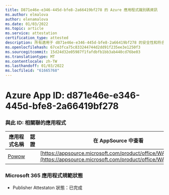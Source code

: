 ```yaml
---
title: D871e46e-e346-445d-bfe8-2a66419bf278 的 Azure 應用程式識別碼資訊
ms.author: elmalova
author: elenamalova
ms.date: 01/03/2022
ms.topic: article
ms.service: attestation
certification_type: attested
description: 所有適用于 d871e46e-e346-445d-bfe8-2a66419bf278 的安全性和符合性資訊資訊。
ms.openlocfilehash: 67ce3fca75c833244744d2dd91f235ee3e1250f3
ms.sourcegitcommit: 15d24d32e05987f1fafdbfb1bb3ab440cd76be03
ms.translationtype: MT
ms.contentlocale: zh-TW
ms.lasthandoff: 01/03/2022
ms.locfileid: "61665768"
---
```

# <a name="azure-app-id-d871e46e-e346-445d-bfe8-2a66419bf278"></a>Azure App ID: d871e46e-e346-445d-bfe8-2a66419bf278


### <a name="apps-associated-with-this-id"></a>與此 ID: 相關聯的應用程式
| **應用程式名稱** | **認證** | **在 AppSource 中查看** |
|--------------|---------------|-----------------------|
| [Powow](https://docs.microsoft.com/microsoft-365-app-certification/forward/WA200002952) |  | [https://appsource.microsoft.com/product/office/WA200002952](https://appsource.microsoft.com/product/office/WA200002952) |

### <a name="microsoft-365-app-compliance-status"></a>Microsoft 365 應用程式規範狀態
- Publisher Attestaton 狀態：已完成

